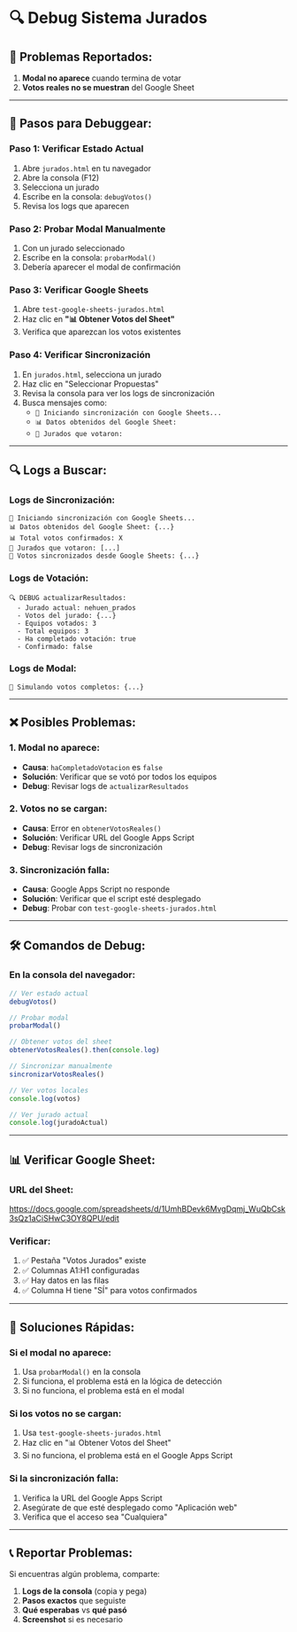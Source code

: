 # 🔍 Debug Sistema Jurados

## 🚨 Problemas Reportados:
1. **Modal no aparece** cuando termina de votar
2. **Votos reales no se muestran** del Google Sheet

---

## 🧪 Pasos para Debuggear:

### **Paso 1: Verificar Estado Actual**
1. Abre `jurados.html` en tu navegador
2. Abre la consola (F12)
3. Selecciona un jurado
4. Escribe en la consola: `debugVotos()`
5. Revisa los logs que aparecen

### **Paso 2: Probar Modal Manualmente**
1. Con un jurado seleccionado
2. Escribe en la consola: `probarModal()`
3. Debería aparecer el modal de confirmación

### **Paso 3: Verificar Google Sheets**
1. Abre `test-google-sheets-jurados.html`
2. Haz clic en **"📊 Obtener Votos del Sheet"**
3. Verifica que aparezcan los votos existentes

### **Paso 4: Verificar Sincronización**
1. En `jurados.html`, selecciona un jurado
2. Haz clic en "Seleccionar Propuestas"
3. Revisa la consola para ver los logs de sincronización
4. Busca mensajes como:
   - `🔄 Iniciando sincronización con Google Sheets...`
   - `📊 Datos obtenidos del Google Sheet:`
   - `👥 Jurados que votaron:`

---

## 🔍 Logs a Buscar:

### **Logs de Sincronización:**
```
🔄 Iniciando sincronización con Google Sheets...
📊 Datos obtenidos del Google Sheet: {...}
📊 Total votos confirmados: X
👥 Jurados que votaron: [...]
🔄 Votos sincronizados desde Google Sheets: {...}
```

### **Logs de Votación:**
```
🔍 DEBUG actualizarResultados:
  - Jurado actual: nehuen_prados
  - Votos del jurado: {...}
  - Equipos votados: 3
  - Total equipos: 3
  - Ha completado votación: true
  - Confirmado: false
```

### **Logs de Modal:**
```
🧪 Simulando votos completos: {...}
```

---

## ❌ Posibles Problemas:

### **1. Modal no aparece:**
- **Causa**: `haCompletadoVotacion` es `false`
- **Solución**: Verificar que se votó por todos los equipos
- **Debug**: Revisar logs de `actualizarResultados`

### **2. Votos no se cargan:**
- **Causa**: Error en `obtenerVotosReales()`
- **Solución**: Verificar URL del Google Apps Script
- **Debug**: Revisar logs de sincronización

### **3. Sincronización falla:**
- **Causa**: Google Apps Script no responde
- **Solución**: Verificar que el script esté desplegado
- **Debug**: Probar con `test-google-sheets-jurados.html`

---

## 🛠️ Comandos de Debug:

### **En la consola del navegador:**
```javascript
// Ver estado actual
debugVotos()

// Probar modal
probarModal()

// Obtener votos del sheet
obtenerVotosReales().then(console.log)

// Sincronizar manualmente
sincronizarVotosReales()

// Ver votos locales
console.log(votos)

// Ver jurado actual
console.log(juradoActual)
```

---

## 📊 Verificar Google Sheet:

### **URL del Sheet:**
https://docs.google.com/spreadsheets/d/1UmhBDevk6MvgDqmj_WuQbCsk3sQz1aCiSHwC3OY8QPU/edit

### **Verificar:**
1. ✅ Pestaña "Votos Jurados" existe
2. ✅ Columnas A1:H1 configuradas
3. ✅ Hay datos en las filas
4. ✅ Columna H tiene "SÍ" para votos confirmados

---

## 🚀 Soluciones Rápidas:

### **Si el modal no aparece:**
1. Usa `probarModal()` en la consola
2. Si funciona, el problema está en la lógica de detección
3. Si no funciona, el problema está en el modal

### **Si los votos no se cargan:**
1. Usa `test-google-sheets-jurados.html`
2. Haz clic en "📊 Obtener Votos del Sheet"
3. Si no funciona, el problema está en el Google Apps Script

### **Si la sincronización falla:**
1. Verifica la URL del Google Apps Script
2. Asegúrate de que esté desplegado como "Aplicación web"
3. Verifica que el acceso sea "Cualquiera"

---

## 📞 Reportar Problemas:

Si encuentras algún problema, comparte:
1. **Logs de la consola** (copia y pega)
2. **Pasos exactos** que seguiste
3. **Qué esperabas** vs **qué pasó**
4. **Screenshot** si es necesario
